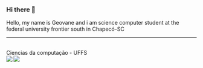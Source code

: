 ### Hi there 👋
Hello, my name is Geovane and i am science computer student at the federal university frontier south in Chapecó-SC
<hr>
<br>Ciencias da computação - UFFS<br>
 
<a href="https://github.com/GeovaneMachado/GeovaneMachado">
  <img align="left" src="https://github-readme-stats.vercel.app/api/top-langs/?username=GeovaneMachado&theme=tokyonight&langs_count=3" />
</a> 
<a href="https://github.com/GeovaneMachado/GeovaneMachado">
  <img align="left" src="https://github-readme-stats.vercel.app/api?username=GeovaneMachado&show_icons=true&theme=tokyonight" />
 </a>  
<!--
**GeovaneMachado/GeovaneMachado** is a ✨ _special_ ✨ repository because its `README.md` (this file) appears on your GitHub profile.

Here are some ideas to get you started:

- 🔭 I’m currently working on ...
- 🌱 I’m currently learning ...
- 👯 I’m looking to collaborate on ...
- 🤔 I’m looking for help with ...
- 💬 Ask me about ...
- 📫 How to reach me: ...
- 😄 Pronouns: ...
- ⚡ Fun fact: ...
-->
